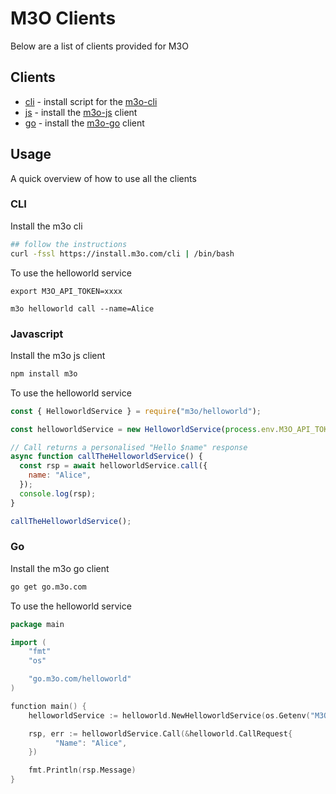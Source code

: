 # M3O Clients

Below are a list of clients provided for M3O

## Clients

- [cli](#cli) - install script for the [m3o-cli](https://github.com/m3o/m3o-cli)
- [js](#js) - install the [m3o-js](https://github.com/m3o/m3o-js) client
- [go](#go) - install the [m3o-go](https://github.com/m3o/m3o-go) client

## Usage

A quick overview of how to use all the clients

### CLI

Install the m3o cli

```sh
## follow the instructions
curl -fssl https://install.m3o.com/cli | /bin/bash
```

To use the helloworld service

```
export M3O_API_TOKEN=xxxx

m3o helloworld call --name=Alice
```

### Javascript

Install the m3o js client

```bash
npm install m3o
```

To use the helloworld service

```js
const { HelloworldService } = require("m3o/helloworld");

const helloworldService = new HelloworldService(process.env.M3O_API_TOKEN);

// Call returns a personalised "Hello $name" response
async function callTheHelloworldService() {
  const rsp = await helloworldService.call({
    name: "Alice",
  });
  console.log(rsp);
}

callTheHelloworldService();
```

### Go

Install the m3o go client

```bash
go get go.m3o.com
```

To use the helloworld service

```go
package main

import (
    "fmt"
    "os"

    "go.m3o.com/helloworld"
)

function main() {
    helloworldService := helloworld.NewHelloworldService(os.Getenv("M3O_API_TOKEN"))

    rsp, err := helloworldService.Call(&helloworld.CallRequest{
	      "Name": "Alice",
    })

    fmt.Println(rsp.Message)
}
```
